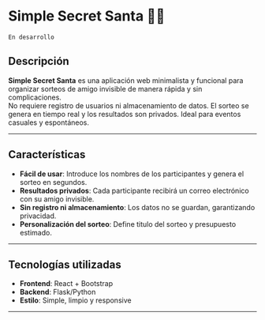 # **Simple Secret Santa** 🎅🎁  
`En desarrollo`

## **Descripción**  
**Simple Secret Santa** es una aplicación web minimalista y funcional para organizar sorteos de amigo invisible de manera rápida y sin complicaciones.  
No requiere registro de usuarios ni almacenamiento de datos. El sorteo se genera en tiempo real y los resultados son privados. Ideal para eventos casuales y espontáneos.  

---

## **Características**  
- **Fácil de usar**: Introduce los nombres de los participantes y genera el sorteo en segundos.  
- **Resultados privados**: Cada participante recibirá un correo electrónico con su amigo invisible.  
- **Sin registro ni almacenamiento**: Los datos no se guardan, garantizando privacidad.  
- **Personalización del sorteo**: Define titulo del sorteo y presupuesto estimado.  

---

## **Tecnologías utilizadas**  
- **Frontend**: React + Bootstrap  
- **Backend**: Flask/Python  
- **Estilo**: Simple, limpio y responsive  

---
